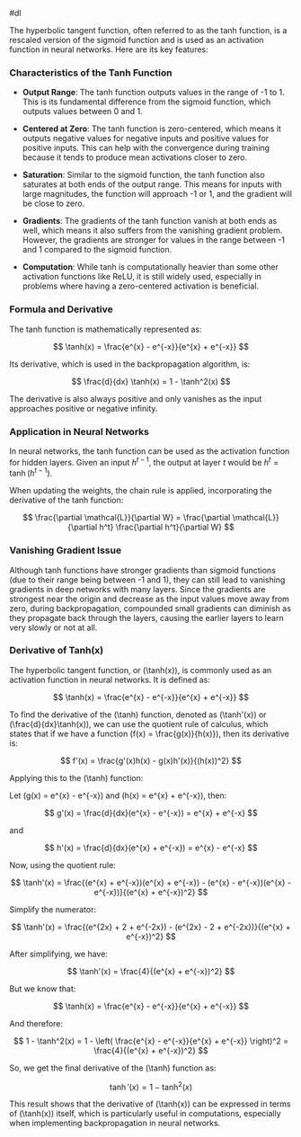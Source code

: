 #dl 

The hyperbolic tangent function, often referred to as the tanh function, is a rescaled version of the sigmoid function and is used as an activation function in neural networks. Here are its key features:

### Characteristics of the Tanh Function

- **Output Range**: The tanh function outputs values in the range of -1 to 1. This is its fundamental difference from the sigmoid function, which outputs values between 0 and 1.
  
- **Centered at Zero**: The tanh function is zero-centered, which means it outputs negative values for negative inputs and positive values for positive inputs. This can help with the convergence during training because it tends to produce mean activations closer to zero.

- **Saturation**: Similar to the sigmoid function, the tanh function also saturates at both ends of the output range. This means for inputs with large magnitudes, the function will approach -1 or 1, and the gradient will be close to zero.

- **Gradients**: The gradients of the tanh function vanish at both ends as well, which means it also suffers from the vanishing gradient problem. However, the gradients are stronger for values in the range between -1 and 1 compared to the sigmoid function.

- **Computation**: While tanh is computationally heavier than some other activation functions like ReLU, it is still widely used, especially in problems where having a zero-centered activation is beneficial.

### Formula and Derivative

The tanh function is mathematically represented as:

$$ \tanh(x) = \frac{e^{x} - e^{-x}}{e^{x} + e^{-x}} $$

Its derivative, which is used in the backpropagation algorithm, is:

$$ \frac{d}{dx} \tanh(x) = 1 - \tanh^2(x) $$

The derivative is also always positive and only vanishes as the input approaches positive or negative infinity.

### Application in Neural Networks

In neural networks, the tanh function can be used as the activation function for hidden layers. Given an input $h^{t-1}$, the output at layer $t$ would be $h^t = \tanh(h^{t-1})$.

When updating the weights, the chain rule is applied, incorporating the derivative of the tanh function:

$$ \frac{\partial \mathcal{L}}{\partial W} = \frac{\partial \mathcal{L}}{\partial h^t} \frac{\partial h^t}{\partial W} $$

### Vanishing Gradient Issue

Although tanh functions have stronger gradients than sigmoid functions (due to their range being between -1 and 1), they can still lead to vanishing gradients in deep networks with many layers. Since the gradients are strongest near the origin and decrease as the input values move away from zero, during backpropagation, compounded small gradients can diminish as they propagate back through the layers, causing the earlier layers to learn very slowly or not at all.


### Derivative of Tanh(x)

The hyperbolic tangent function, or \(\tanh(x)\), is commonly used as an activation function in neural networks. It is defined as:

$$
\tanh(x) = \frac{e^{x} - e^{-x}}{e^{x} + e^{-x}}
$$

To find the derivative of the \(\tanh\) function, denoted as \(\tanh'(x)\) or \(\frac{d}{dx}\tanh(x)\), we can use the quotient rule of calculus, which states that if we have a function \(f(x) = \frac{g(x)}{h(x)}\), then its derivative is:

$$
f'(x) = \frac{g'(x)h(x) - g(x)h'(x)}{(h(x))^2}
$$

Applying this to the \(\tanh\) function:

Let \(g(x) = e^{x} - e^{-x}\) and \(h(x) = e^{x} + e^{-x}\), then:

$$
g'(x) = \frac{d}{dx}(e^{x} - e^{-x}) = e^{x} + e^{-x}
$$

and

$$
h'(x) = \frac{d}{dx}(e^{x} + e^{-x}) = e^{x} - e^{-x}
$$

Now, using the quotient rule:

$$
\tanh'(x) = \frac{(e^{x} + e^{-x})(e^{x} + e^{-x}) - (e^{x} - e^{-x})(e^{x} - e^{-x})}{(e^{x} + e^{-x})^2}
$$

Simplify the numerator:

$$
\tanh'(x) = \frac{(e^{2x} + 2 + e^{-2x}) - (e^{2x} - 2 + e^{-2x})}{(e^{x} + e^{-x})^2}
$$

After simplifying, we have:

$$
\tanh'(x) = \frac{4}{(e^{x} + e^{-x})^2}
$$

But we know that:

$$
\tanh(x) = \frac{e^{x} - e^{-x}}{e^{x} + e^{-x}}
$$

And therefore:

$$
1 - \tanh^2(x) = 1 - \left( \frac{e^{x} - e^{-x}}{e^{x} + e^{-x}} \right)^2 = \frac{4}{(e^{x} + e^{-x})^2}
$$

So, we get the final derivative of the \(\tanh\) function as:

$$
\tanh'(x) = 1 - \tanh^2(x)
$$

This result shows that the derivative of \(\tanh(x)\) can be expressed in terms of \(\tanh(x)\) itself, which is particularly useful in computations, especially when implementing backpropagation in neural networks.